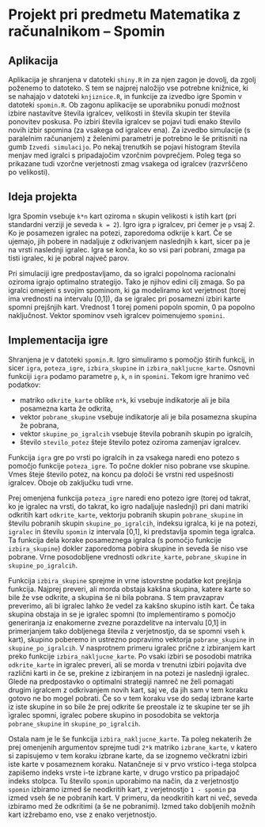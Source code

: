 # Projekt pri predmetu Matematika z računalnikom – Spomin

## Aplikacija

Aplikacija je shranjena v datoteki `shiny.R` in za njen zagon je dovolj, da zgolj poženemo to datoteko. S tem se najprej naložijo vse potrebne knižnice, ki se nahajajo v datoteki `knjiznice.R`, in funkcije za izvedbo igre Spomin v datoteki `spomin.R`. Ob zagonu aplikacije se uporabniku ponudi možnost izbire nastavitve števila igralcev, velikosti in števila skupin ter števila ponovitev poskusa. Po izbiri števila igralcev se pojavi tudi enako število novih izbir spomina (za vsakega od igralcev ena). Za izvedbo simulacije (s paralelnim računanjem) z želenimi parametri je potrebno le še pritisniti na gumb `Izvedi simulacijo`. Po nekaj trenutkih se pojavi histogram števila menjav med igralci s pripadajočim vzorčnim povprečjem. Poleg tega so prikazane tudi vzorčne verjetnosti zmag vsakega od igralcev (razvrščeno po velikosti).

## Ideja projekta

Igra Spomin vsebuje `k*n` kart oziroma `n` skupin velikosti `k` istih kart (pri standardni verziji je seveda `k = 2`). Igro igra `p` igralcev, pri čemer je `p` vsaj 2. Ko je posamezen igralec na potezi, zaporedoma odkrije `k` kart. Če se ujemajo, jih pobere in nadaljuje z odkrivanjem naslednjih `k` kart, sicer pa je na vrsti naslednji igralec. Igra se konča, ko so vsi pari pobrani, zmaga pa tisti igralec, ki je pobral največ parov.

Pri simulaciji igre predpostavljamo, da so igralci popolnoma racionalni oziroma igrajo optimalno strategijo. Tako je njihov edini cilj zmaga. So pa igralci omejeni s svojim spominom, ki ga modeliramo kot verjetnost (torej ima vrednosti na intervalu [0,1]), da se igralec pri posamezni izbiri karte spomni prejšnjih kart. Vrednost 1 torej pomeni popoln spomin, 0 pa popolno naključnost. Vektor spominov vseh igralcev poimenujemo `spomini`.

## Implementacija igre

Shranjena je v datoteki `spomin.R`. Igro simuliramo s pomočjo štirih funkcij, in sicer `igra`, `poteza_igre`, `izbira_skupine` in `izbira_nakljucne_karte`. Osnovni funkciji `igra` podamo parametre `p`, `k`, `n` in `spomini`. Tekom igre hranimo več podatkov:
* matriko `odkrite_karte` oblike `n*k`, ki vsebuje indikatorje ali je bila posamezna karta že odkrita, 
* vektor `pobrane_skupine` vsebuje indikatorje ali je bila posamezna skupina že pobrana, 
* vektor `skupine_po_igralcih` vsebuje števila pobranih skupin po igralcih, 
* število `stevilo_potez` šteje število potez oziroma zamenjav igralcev.

Funkcija `igra` gre po vrsti po igralcih in za vsakega naredi eno potezo s pomočjo funkcije `poteza_igre`. To počne dokler niso pobrane vse skupine. Vmes šteje število potez, na koncu pa določi še vrstni red uspešnosti igralcev. Oboje ob zaključku tudi vrne.

Prej omenjena funkcija `poteza_igre` naredi eno potezo igre (torej od takrat, ko je igralec na vrsti, do takrat, ko igro nadaljuje naslednji) pri dani matriki odkritih kart `odkrite_karte`, vektorju pobranih skupin `pobrane_skupine` in številu pobranih skupin `skupine_po_igralcih`, indeksu igralca, ki je na potezi, `igralec` in številu `spomin` iz intervala [0,1], ki predstavlja spomin tega igralca. Ta funkcija dela korake posameznega igralca (s pomočjo funkcije `izbira_skupine`) dokler zaporedoma pobira skupine in seveda še niso vse pobrane. Vrne posodobljene vrednosti `odkrite_karte`, `pobrane_skupine` in `skupine_po_igralcih`.

Funkcija `izbira_skupine` sprejme in vrne istovrstne podatke kot prejšnja funkcija. Najprej preveri, ali morda obstaja kakšna skupina, katere karte so bile že vse odkrite, a skupina še ni bila pobrana. S tem pravzaprav preverimo, ali bi igralec lahko že vedel za kakšno skupino istih kart. Če taka skupina obstaja in se je igralec spomni (to implementiramo s pomočjo generiranja iz enakomerne zvezne porazdelitve na intervalu [0,1] in primerjanjem tako dobljenega števila z verjetnostjo, da se spomni vseh `k` kart), skupino poberemo in ustrezno popravimo vektorja `pobrane_skupine` in `skupine_po_igralcih`. V nasprotnem primeru igralec prične z izbiranjem kart preko funkcije `izbira_nakljucne_karte`. Po vsaki izbiri se posodobi matrika `odkrite_karte` in igralec preveri, ali se morda v trenutni izbiri pojavita dve različni karti in če se, prekine z izbiranjem in na potezi je naslednji igralec. Glede na predpostavko o optimalni strategiji namreč ne želi pomagati drugim igralcem z odkrivanjem novih kart, saj ve, da jih sam v tem koraku gotovo ne bo mogel pobrati. Če so v tem koraku vse do sedaj izbrane karte iz iste skupine in so bile že prej odkrite še preostale iz te skupine ter se jih igralec spomni, igralec pobere skupino in posodobita se vektorja `pobrane_skupine` in `skupine_po_igralcih`.

Ostala nam je le še funkcija `izbira_nakljucne_karte`. Ta poleg nekaterih že prej omenjenih argumentov sprejme tudi `2*k` matriko `izbrane_karte`, v katero si zapisujemo v tem koraku izbrane karte, da se izognemo večkratni izbiri iste karte v posameznem koraku. Natančneje si v prvo vrstico i-tega stolpca zapišemo indeks vrste i-te izbrane karte, v drugo vrstico pa pripadajoč indeks stolpca. Tu število `spomin` uporabimo na način, da z verjetnostjo `spomin` izbiramo izmed še neodkritih kart, z verjetnostjo `1 - spomin` pa izmed vseh še ne pobranih kart. V primeru, da neodkritih kart ni več, seveda izbiramo med že odkritimi (a še ne pobranimi). Izmed tako dobljenih možnih kart izžrebamo eno, vse z enako verjetnostjo.
  

